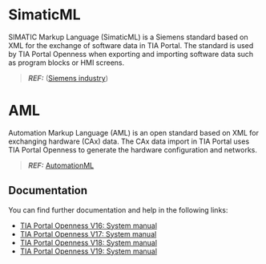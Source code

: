 # SimaticML
SIMATIC Markup Language (SimaticML) is a Siemens standard based on XML for the exchange of software data in TIA Portal. The standard is used by TIA Portal Openness when exporting and importing software data such as program blocks or HMI screens.
>**_REF:_** ([Siemens industry](https://support.industry.siemens.com/))

# AML
Automation Markup Language (AML) is an open standard based on XML for exchanging hardware (CAx) data. The CAx data import in TIA Portal uses TIA Portal Openness to generate the hardware configuration and networks.
>**_REF:_** [AutomationML](https://www.automationml.org/)

## Documentation
You can find further documentation and help in the following links:
- [TIA Portal Openness V16: System manual](https://support.industry.siemens.com/cs/document/109773802/simatic-tia-portal-openness-automating-creation-of-projects?dti=0&lc=en-WW)
- [TIA Portal Openness V17: System manual](https://support.industry.siemens.com/cs/document/109798533/simatic-tia-portal-openness-api-for-automation-of-engineering-workflows?dti=0&lc=en-WW)
- [TIA Portal Openness V18: System manual](https://support.industry.siemens.com/cs/document/109815199/simatic-tia-portal-openness-api-for-automation-of-engineering-workflows?dti=0&lc=en-WW)
- [TIA Portal Openness V19: System manual](https://support.industry.siemens.com/cs/document/109826886/simatic-tia-portal-openness-api-for-automation-of-engineering-workflows?dti=0&lc=en-WW)
